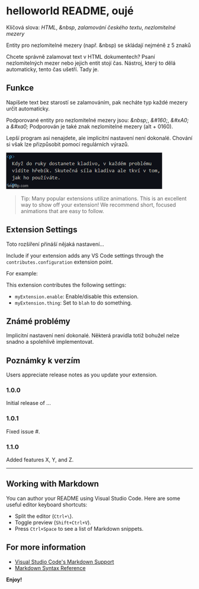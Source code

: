 # helloworld README, oujé

Klíčová slova: *HTML*, *\&nbsp*, *zalamování českého textu*, *nezlomitelné mezery*

Entity pro nezlomitelné mezery (např. \&nbsp) se skládají nejméně z 5 znaků

Chcete správně zalamovat text v HTML dokumentech? Psaní nezlomitelných mezer nebo jejich entit stojí čas. Nástroj, který to dělá automaticky, tento čas ušetří. Tady je.

## Funkce

Napíšete text bez starostí se zalamováním, pak necháte typ každé mezery určit automaticky.

Podporované entity pro nezlomitelné mezery jsou: *\&nbsp;*, *\&#160;*, *\&#xA0;* a *\&#xa0;*
Podporován je také znak nezlomitelné mezery (alt + 0160).

Lepší program asi nenajdete, ale implicitní nastavení není dokonalé. Chování si však lze přizpůsobit pomocí regulárních výrazů.

![Nahrazení](nbsp_showcase.gif)

> Tip: Many popular extensions utilize animations. This is an excellent way to show off your extension! We recommend short, focused animations that are easy to follow.

## Extension Settings

Toto rozšíření přináší nějaká nastavení...

Include if your extension adds any VS Code settings through the `contributes.configuration` extension point.

For example:

This extension contributes the following settings:

* `myExtension.enable`: Enable/disable this extension.
* `myExtension.thing`: Set to `blah` to do something.

## Známé problémy

Implicitní nastavení není dokonalé. Některá pravidla totiž bohužel nelze snadno a spolehlivě implementovat.

## Poznámky k verzím

Users appreciate release notes as you update your extension.

### 1.0.0

Initial release of ...

### 1.0.1

Fixed issue #.

### 1.1.0

Added features X, Y, and Z.

---

## Working with Markdown

You can author your README using Visual Studio Code. Here are some useful editor keyboard shortcuts:

* Split the editor (`Ctrl+\`).
* Toggle preview (`Shift+Ctrl+V`).
* Press `Ctrl+Space` to see a list of Markdown snippets.

## For more information

* [Visual Studio Code's Markdown Support](http://code.visualstudio.com/docs/languages/markdown)
* [Markdown Syntax Reference](https://help.github.com/articles/markdown-basics/)

**Enjoy!**
